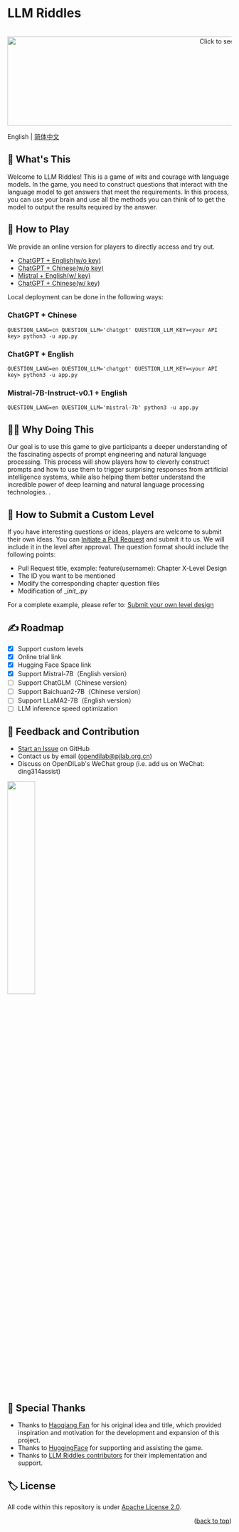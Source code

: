 # LLM Riddles

<div align="center">
	<br>
	<a href="https://github.com/opendilab/LLMRiddles/blob/main/llmriddles/assets/banner.svg">
		<img src="https://github.com/opendilab/LLMRiddles/blob/main/llmriddles/assets/banner.svg" width="1000" height="200" alt="Click to see the source">
	</a>
	<br>
</div>

English | [简体中文](https://github.com/opendilab/LLMRiddles/blob/main/README_zh.md)

## :thinking: What's This
Welcome to LLM Riddles! This is a game of wits and courage with language models. In the game, you need to construct questions that interact with the language model to get answers that meet the requirements. In this process, you can use your brain and use all the methods you can think of to get the model to output the results required by the answer.

## :space_invader: How to Play
We provide an online version for players to directly access and try out. 
- [ChatGPT + English(w/o key)](https://huggingface.co/spaces/OpenDILabCommunity/LLMRiddlesChatGPTEN)
- [ChatGPT + Chinese(w/o key)](https://huggingface.co/spaces/OpenDILabCommunity/LLMRiddlesChatGPTCN)
- [Mistral + English(w/ key)](https://5e6f7422e348fc7dec.gradio.live)
- [ChatGPT + Chinese(w/ key)](http://llmriddles.opendilab.net/)

Local deployment can be done in the following ways:
### ChatGPT + Chinese
```shell
QUESTION_LANG=cn QUESTION_LLM='chatgpt' QUESTION_LLM_KEY=<your API key> python3 -u app.py
```
### ChatGPT + English
```shell
QUESTION_LANG=en QUESTION_LLM='chatgpt' QUESTION_LLM_KEY=<your API key> python3 -u app.py
```
### Mistral-7B-Instruct-v0.1 + English
```shell
QUESTION_LANG=en QUESTION_LLM='mistral-7b' python3 -u app.py
```
## :technologist: Why Doing This

Our goal is to use this game to give participants a deeper understanding of the fascinating aspects of prompt engineering and natural language processing. This process will show players how to cleverly construct prompts and how to use them to trigger surprising responses from artificial intelligence systems, while also helping them better understand the incredible power of deep learning and natural language processing technologies. .

## :raising_hand: How to Submit a Custom Level
If you have interesting questions or ideas, players are welcome to submit their own ideas. You can [Initiate a Pull Request](https://github.com/opendilab/LLMRiddles/compare) and submit it to us. We will include it in the level after approval.
The question format should include the following points:
- Pull Request title, example: feature(username): Chapter X-Level Design
- The ID you want to be mentioned
- Modify the corresponding chapter question files
- Modification of \__init__.py

For a complete example, please refer to: [Submit your own level design](https://github.com/opendilab/LLMRiddles/pull/6)

## :writing_hand: Roadmap

- [x] Support custom levels
- [x] Online trial link
- [x] Hugging Face Space link
- [x] Support Mistral-7B（English version）
- [ ] Support ChatGLM（Chinese version）
- [ ] Support Baichuan2-7B（Chinese version）
- [ ] Support LLaMA2-7B（English version）
- [ ] LLM inference speed optimization

## :speech_balloon: Feedback and Contribution
- [Start an Issue](https://github.com/opendilab/CodeMorpheus/issues/new/choose) on GitHub
- Contact us by email (opendilab@pjlab.org.cn)
- Discuss on OpenDILab's WeChat group (i.e. add us on WeChat: ding314assist)
<img src=https://github.com/opendilab/LLMRiddles/blob/main/llmriddles/assets/wechat.jpeg width=35% />

## :star2: Special Thanks
- Thanks to [Haoqiang Fan](https://www.zhihu.com/people/haoqiang-fan) for his original idea and title, which provided inspiration and motivation for the development and expansion of this project.
- Thanks to [HuggingFace](https://huggingface.co) for supporting and assisting the game.
- Thanks to [LLM Riddles contributors](https://github.com/opendilab/LLMRiddles/graphs/contributors) for their implementation and support.

## :label: License
All code within this repository is under [Apache License 2.0](https://www.apache.org/licenses/LICENSE-2.0).

<p align="right">(<a href="#top">back to top</a>)</p>
